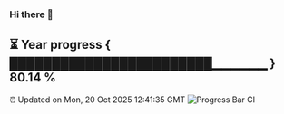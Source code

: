### Hi there 👋
⏳ Year progress { ████████████████████████▁▁▁▁▁▁ } 80.14 %
---
⏰ Updated on Mon, 20 Oct 2025 12:41:35 GMT
![Progress Bar CI](https://github.com/liununu/liununu/workflows/Progress%20Bar%20CI/badge.svg)

